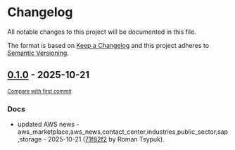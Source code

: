 # Changelog

All notable changes to this project will be documented in this file.

The format is based on [Keep a Changelog](http://keepachangelog.com/en/1.0.0/)
and this project adheres to [Semantic Versioning](http://semver.org/spec/v2.0.0.html).

<!-- insertion marker -->
## [0.1.0](https://github.com/tsypuk/aws-news/releases/tag/ver-2025-10-210.1.0) - 2025-10-21

<small>[Compare with first commit](https://github.com/tsypuk/aws-news/compare/2f889a3e1696d5569e44b33ce9911eb984381708...ver-2025-10-21)</small>

### Docs

- updated AWS news - aws_marketplace,aws_news,contact_center,industries,public_sector,sap,storage - 2025-10-21 ([71f82f2](https://github.com/tsypuk/aws-news/commit/71f82f20538662244565f9fb3acd8a566c720e33) by Roman Tsypuk).

